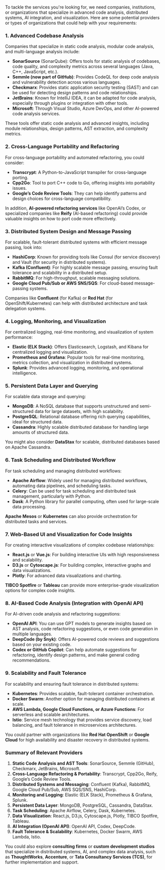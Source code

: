 To tackle the services you're looking for, we need companies, institutions, or organizations that specialize in advanced code analysis, distributed systems, AI integration, and visualization. Here are some potential providers or types of organizations that could help with your requirements:

### 1. **Advanced Codebase Analysis**

Companies that specialize in static code analysis, modular code analysis, and multi-language analysis include:

- **SonarSource** (SonarQube): Offers tools for static analysis of codebases, code quality, and complexity metrics across several languages (Java, C++, JavaScript, etc.).
- **Semmle (now part of GitHub)**: Provides CodeQL for deep code analysis and vulnerability detection across various languages.
- **Checkmarx**: Provides static application security testing (SAST) and can be used for detecting design patterns and code relationships.
- **JetBrains**: Known for IntelliJ IDEA, it can be adapted for code analysis, especially through plugins or integration with other tools.
- **Microsoft**: Through Visual Studio, Azure DevOps, and other AI-powered code analysis services.

These tools offer static code analysis and advanced insights, including module relationships, design patterns, AST extraction, and complexity metrics.

### 2. **Cross-Language Portability and Refactoring**

For cross-language portability and automated refactoring, you could consider:

- **Transcrypt**: A Python-to-JavaScript transpiler for cross-language porting.
- **Cpp2Go**: Tool to port C++ code to Go, offering insights into portability issues.
- **Google’s Code Review Tools**: They can help identify patterns and design choices for cross-language compatibility.

In addition, **AI-powered refactoring services** like OpenAI’s Codex, or specialized companies like **Reify** (AI-based refactoring) could provide valuable insights on how to port code more effectively.

### 3. **Distributed System Design and Message Passing**

For scalable, fault-tolerant distributed systems with efficient message passing, look into:

- **HashiCorp**: Known for providing tools like Consul (for service discovery) and Vault (for security in distributed systems).
- **Kafka (Confluent)**: For highly scalable message passing, ensuring fault tolerance and scalability in a distributed setup.
- **RabbitMQ**: For high-throughput, scalable messaging solutions.
- **Google Cloud Pub/Sub or AWS SNS/SQS**: For cloud-based message-passing systems.

Companies like **Confluent** (for Kafka) or **Red Hat** (for OpenShift/Kubernetes) can help with distributed architecture and task delegation systems.

### 4. **Logging, Monitoring, and Visualization**

For centralized logging, real-time monitoring, and visualization of system performance:

- **Elastic (ELK Stack)**: Offers Elasticsearch, Logstash, and Kibana for centralized logging and visualization.
- **Prometheus and Grafana**: Popular tools for real-time monitoring, metrics collection, and visualization in distributed systems.
- **Splunk**: Provides advanced logging, monitoring, and operational intelligence.

### 5. **Persistent Data Layer and Querying**

For scalable data storage and querying:

- **MongoDB**: A NoSQL database that supports unstructured and semi-structured data for large datasets, with high scalability.
- **PostgreSQL**: Relational database offering rich querying capabilities, ideal for structured data.
- **Cassandra**: Highly scalable distributed database for handling large amounts of structured data.

You might also consider **DataStax** for scalable, distributed databases based on Apache Cassandra.

### 6. **Task Scheduling and Distributed Workflow**

For task scheduling and managing distributed workflows:

- **Apache Airflow**: Widely used for managing distributed workflows, automating data pipelines, and scheduling tasks.
- **Celery**: Can be used for task scheduling and distributed task management, particularly with Python.
- **Dask**: A Python library for parallel computing, often used for large-scale data processing.

**Apache Mesos** or **Kubernetes** can also provide orchestration for distributed tasks and services.

### 7. **Web-Based UI and Visualization for Code Insights**

For creating interactive visualizations of complex codebase relationships:

- **React.js** or **Vue.js**: For building interactive UIs with high responsiveness and scalability.
- **D3.js** or **Cytoscape.js**: For building complex, interactive graphs and data visualizations.
- **Plotly**: For advanced data visualizations and charting.

**TIBCO Spotfire** or **Tableau** can provide more enterprise-grade visualization options for complex code insights.

### 8. **AI-Based Code Analysis (Integration with OpenAI API)**

For AI-driven code analysis and refactoring suggestions:

- **OpenAI API**: You can use GPT models to generate insights based on AST analysis, code refactoring suggestions, or even code generation in multiple languages.
- **DeepCode (by Snyk)**: Offers AI-powered code reviews and suggestions based on your existing code.
- **Codex or GitHub Copilot**: Can help automate suggestions for refactoring, identify design patterns, and make general coding recommendations.

### 9. **Scalability and Fault Tolerance**

For scalability and ensuring fault tolerance in distributed systems:

- **Kubernetes**: Provides scalable, fault-tolerant container orchestration.
- **Docker Swarm**: Another option for managing distributed containers at scale.
- **AWS Lambda, Google Cloud Functions, or Azure Functions**: For serverless and scalable architectures.
- **Istio**: Service mesh technology that provides service discovery, load balancing, and fault tolerance in microservices architectures.

You could partner with organizations like **Red Hat OpenShift** or **Google Cloud** for high availability and disaster recovery in distributed systems.

### Summary of Relevant Providers

1. **Static Code Analysis and AST Tools**: SonarSource, Semmle (GitHub), Checkmarx, JetBrains, Microsoft.
2. **Cross-Language Refactoring & Portability**: Transcrypt, Cpp2Go, Reify, Google’s Code Review Tools.
3. **Distributed Systems and Messaging**: Confluent (Kafka), RabbitMQ, Google Cloud Pub/Sub, AWS SQS/SNS, HashiCorp.
4. **Monitoring and Logging**: Elastic (ELK Stack), Prometheus & Grafana, Splunk.
5. **Persistent Data Layer**: MongoDB, PostgreSQL, Cassandra, DataStax.
6. **Task Scheduling**: Apache Airflow, Celery, Dask, Kubernetes.
7. **Data Visualization**: React.js, D3.js, Cytoscape.js, Plotly, TIBCO Spotfire, Tableau.
8. **AI Integration (OpenAI API)**: OpenAI API, Codex, DeepCode.
9. **Fault Tolerance & Scalability**: Kubernetes, Docker Swarm, AWS Lambda, Istio.

You could also explore **consulting firms** or **custom development studios** that specialize in distributed systems, AI, and complex data analysis, such as **ThoughtWorks**, **Accenture**, or **Tata Consultancy Services (TCS)**, for further implementation and support.

